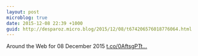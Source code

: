 ```yaml
---
layout: post
microblog: true
date: 2015-12-08 22:39 +1000
guid: http://desparoz.micro.blog/2015/12/08/t674206576018776064.html
---
```

Around the Web for 08 December 2015 [t.co/0AftsgPTt...](https://t.co/0AftsgPTtu)
